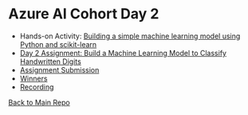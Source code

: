 # Azure AI Cohort Day 2

- Hands-on Activity: [Building a simple machine learning model using Python and scikit-learn](./scikit-primer.md)
- [Day 2 Assignment: Build a Machine Learning Model to Classify Handwritten Digits](./Day2Assignment.md)
- [Assignment Submission](https://forms.office.com/r/MwtiC6U7Ju?origin=lprLink)
- [Winners]()
- [Recording]()

[Back to Main Repo](https://github.com/TechHandbooks/azure-ai-cohort)
